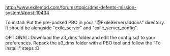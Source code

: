 http://www.exilemod.com/forums/topic/dms-defents-mission-system/#post-10434 


To install:
Put the pre-packed PBO in your "@ExileServer\addons\" directory. It should be alongside "exile_server" and "exile_server_config".


OPTIONAL:
Download the a3_dms folder and edit the config.sqf to your preferences.
Repack the a3_dms folder with a PBO tool and follow the "To install:" steps :D